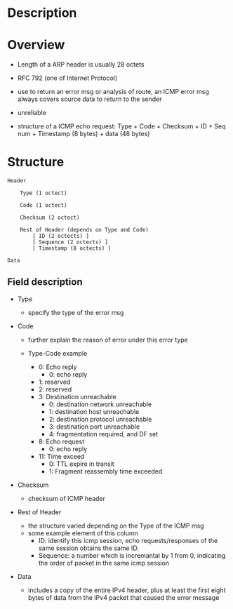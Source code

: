 # Description


# Overview
* Length of a ARP header is usually 28 octets

* RFC 792 (one of Internet Protocol)

* use to return an error msg or analysis of route, an ICMP error msg always covers source data to return to the sender

* unreliable

* structure of a ICMP echo request: Type + Code + Checksum + ID + Seq num + Timestamp (8 bytes) + data (48 bytes)

# Structure

    Header

        Type (1 octect)

        Code (1 octect)

        Checksum (2 octect)

        Rest of Header (depends on Type and Code)
            [ ID (2 octects) ]
            [ Sequence (2 octects) ]
            [ Timestamp (8 octects) ]

    Data


## Field description
* Type
    * specify the type of the error msg

* Code
    * further explain the reason of error under this error type

    * Type-Code example
        * 0:  Echo reply
            * 0:  echo reply
        * 1:  reserved
        * 2:  reserved
        * 3:  Destination unreachable
            * 0:  destination network unreachable
            * 1:  destination host unreachable
            * 2:  destination protocol unreachable
            * 3:  destination port unreachable
            * 4:  fragmentation required, and DF set
        * 8:  Echo request
            * 0:  echo reply
        * 11: Time exceed
            * 0:  TTL expire in transit
            * 1:  Fragment reassembly time exceeded

* Checksum
    * checksum of ICMP header

* Rest of Header
    * the structure varied depending on the Type of the ICMP msg
    * some example element of this column
        * ID: identify this icmp session, echo requests/responses of the same session obtains the same ID.
        * Sequence: a number which is incremantal by 1 from 0, indicating the order of packet in the same icmp session

* Data
    * includes a copy of the entire IPv4 header, plus at least the first eight bytes of data from the IPv4 packet that caused the error message

